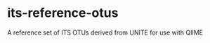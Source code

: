 its-reference-otus
==================

A reference set of ITS OTUs derived from UNITE for use with QIIME